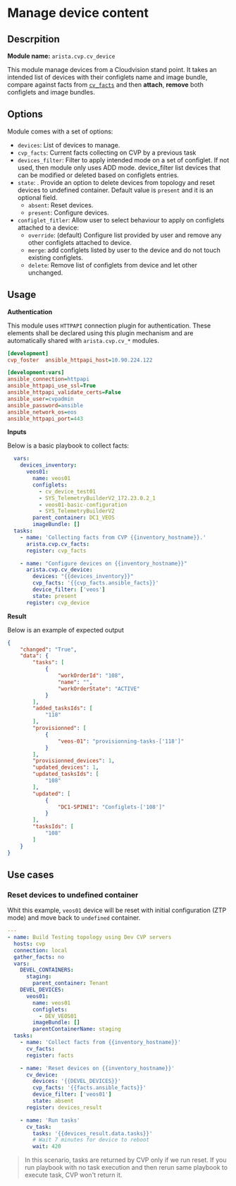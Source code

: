 # Manage device content

## Descrpition

__Module name:__ `arista.cvp.cv_device`

This module manage devices from a Cloudvision stand point. It takes an intended list of devices with their configlets name and image bundle, compare against facts from [`cv_facts`](cv_facts.md) and then __attach__, __remove__ both configlets and image bundles.

## Options

Module comes with a set of options:

- `devices`: List of devices to manage.
- `cvp_facts`: Current facts collecting on CVP by a previous task
- `devices_filter`: Filter to apply intended mode on a set of configlet. If not used, then module only uses ADD mode. device_filter list devices that can be modified or deleted based on configlets entries.
- `state`: . Provide an option to delete devices from topology and reset devices to undefined container. Default value is `present` and it is an optional field.
    - `absent`: Reset devices.
    - `present`: Configure devices.
- `configlet_fitler`: Allow user to select behaviour to apply on configlets attached to a device:
    - `override`: (default) Configure list provided by user and remove any other configlets attached to device.
    - `merge`: add configlets listed by user to the device and do not touch existing configlets.
    - `delete`: Remove list of configlets from device and let other unchanged.

## Usage

__Authentication__

This module uses `HTTPAPI` connection plugin for authentication. These elements shall be declared using this plugin mechanism and are automatically shared with `arista.cvp.cv_*` modules.

```ini
[development]
cvp_foster  ansible_httpapi_host=10.90.224.122

[development:vars]
ansible_connection=httpapi
ansible_httpapi_use_ssl=True
ansible_httpapi_validate_certs=False
ansible_user=cvpadmin
ansible_password=ansible
ansible_network_os=eos
ansible_httpapi_port=443
```

__Inputs__

Below is a basic playbook to collect facts:

```yaml
  vars:
    devices_inventory:
      veos01:
        name: veos01
        configlets:
          - cv_device_test01
          - SYS_TelemetryBuilderV2_172.23.0.2_1
          - veos01-basic-configuration
          - SYS_TelemetryBuilderV2
        parent_container: DC1_VEOS
        imageBundle: []
  tasks:
    - name: 'Collecting facts from CVP {{inventory_hostname}}.'
      arista.cvp.cv_facts:
      register: cvp_facts

    - name: "Configure devices on {{inventory_hostname}}"
      arista.cvp.cv_device:
        devices: "{{devices_inventory}}"
        cvp_facts: '{{cvp_facts.ansible_facts}}'
        device_filter: ['veos']
        state: present
      register: cvp_device
```

__Result__

Below is an example of expected output

```json
{
    "changed": "True",
    "data": {
        "tasks": [
            {
                "workOrderId": "108",
                "name": "",
                "workOrderState": "ACTIVE"
            }
        ],
        "added_tasksIds": [
            "118"
        ],
        "provisionned": [
            {
                "veos-01": "provisionning-tasks-['118']"
            }
        ],
        "provisionned_devices": 1,
        "updated_devices": 1,
        "updated_tasksIds": [
            "108"
        ],
        "updated": [
            {
                "DC1-SPINE1": "Configlets-['108']"
            }
        ],
        "tasksIds": [
            "108"
        ]
    }
}
```


## Use cases

### Reset devices to undefined container

Whit this example, `veos01` device will be reset with initial configuration (ZTP mode) and move back to `undefined` container.

```yaml
---
- name: Build Testing topology using Dev CVP servers
  hosts: cvp
  connection: local
  gather_facts: no
  vars:
    DEVEL_CONTAINERS:
      staging:
        parent_container: Tenant
    DEVEL_DEVICES:
      veos01:
        name: veos01
        configlets:
          - DEV_VEOS01
        imageBundle: []
        parentContainerName: staging
  tasks:
    - name: 'Collect facts from {{inventory_hostname}}'
      cv_facts:
      register: facts

    - name: 'Reset devices on {{inventory_hostname}}'
      cv_device:
        devices: '{{DEVEL_DEVICES}}'
        cvp_facts: '{{facts.ansible_facts}}'
        device_filter: ['veos01']
        state: absent
      register: devices_result

    - name: 'Run tasks'
      cv_task:
        tasks: '{{devices_result.data.tasks}}'
        # Wait 7 minutes for device to reboot
        wait: 420
```

> In this scenario, tasks are returned by CVP only if we run reset. If you run playbook with no task execution and then rerun same playbook to execute task, CVP won't return it.